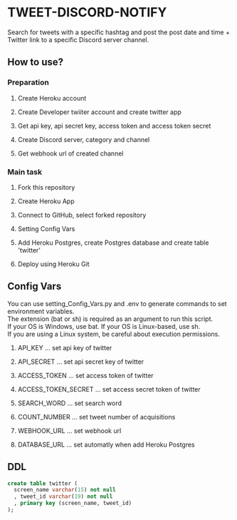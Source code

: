 # TWEET-DISCORD-NOTIFY

Search for tweets with a specific hashtag and post the post date and time + Twitter link to a specific Discord server channel.

## How to use?

### Preparation

1. Create Heroku account

2. Create Developer twiiter account and  create twitter app

3. Get api key, api secret key, access token and access token secret

4. Create Discord server, category and channel

5. Get webhook url of created channel

### Main task

1. Fork this repository

2. Create Heroku App

3. Connect to GitHub, select forked repository

4. Setting Config Vars

5. Add Heroku Postgres, create Postgres database and create table 'twitter'

6. Deploy using Heroku Git

## Config Vars

You can use setting_Config_Vars.py and .env to generate commands to set environment variables.  
The extension (bat or sh) is required as an argument to run this script.  
If your OS is Windows, use bat. If your OS is Linux-based, use sh.  
If you are using a Linux system, be careful about execution permissions.  

1. API_KEY ... set api key of twitter

2. API_SECRET ... set api secret key of twitter

3. ACCESS_TOKEN ... set access token of twitter

4. ACCESS_TOKEN_SECRET ... set access secret token of twitter

5. SEARCH_WORD ... set search word

6. COUNT_NUMBER ... set tweet number of acquisitions

7. WEBHOOK_URL ... set webhook url

8. DATABASE_URL ... set automatly when add Heroku Postgres

## DDL

```sql
create table twitter (
  screen_name varchar(15) not null
  , tweet_id varchar(19) not null
  , primary key (screen_name, tweet_id)
);
```

